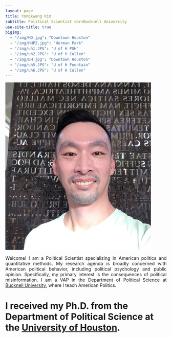 ```yaml
---
layout: page
title: Yongkwang Kim
subtitle: Political Scientist <br>Bucknell University
use-site-title: true
bigimg:
  - "/img/HD.jpg": "Downtown Houston"
  - "/img/HHP2.jpg": "Herman Park"
  - "/img/uh1.JPG": "U of H PGH"
  - "/img/uh2.JPG": "U of H Cullen"
  - "/img/DH.jpg": "Downtown Houston"
  - "/img/uh5.JPG": "U of H Fountain"
  - "/img/uh6.JPG": "U of H Cullen"
---
```


<img src="/img/kp7.jpg" class="wrap align-right" alt="k profile">

<p align="justify">Welcome! I am a Political Scientist specializing in American politics and quantitative methods. My research agenda is broadly concerned with American political behavior, including political psychology and public opinion. Specifically, my primary interest is the consequences  of political misinformation. I am a VAP in the Department of Political Science at <a href="https://www.bucknell.edu/" target="_blank">Bucknell University</a>, where I teach American Politics. 
  
# I received my Ph.D. from the Department of Political Science at the <a href="https://www.uh.edu/class/political-science/" target="_blank">University of Houston</a>.
  

  
